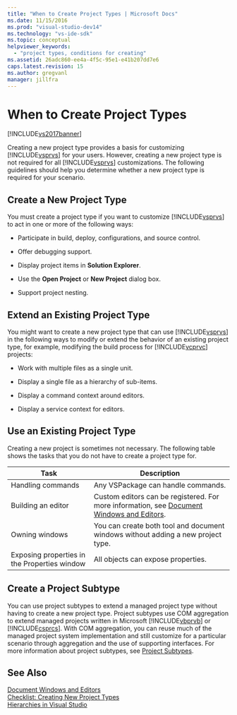 ```yaml
---
title: "When to Create Project Types | Microsoft Docs"
ms.date: 11/15/2016
ms.prod: "visual-studio-dev14"
ms.technology: "vs-ide-sdk"
ms.topic: conceptual
helpviewer_keywords: 
  - "project types, conditions for creating"
ms.assetid: 26adc860-ee4a-4f5c-95e1-e41b207dd7e6
caps.latest.revision: 15
ms.author: gregvanl
manager: jillfra
---
```

# When to Create Project Types
[!INCLUDE[vs2017banner](../../includes/vs2017banner.md)]

Creating a new project type provides a basis for customizing [!INCLUDE[vsprvs](../../includes/vsprvs-md.md)] for your users. However, creating a new project type is not required for all [!INCLUDE[vsprvs](../../includes/vsprvs-md.md)] customizations. The following guidelines should help you determine whether a new project type is required for your scenario.  
  
## Create a New Project Type  
 You must create a project type if you want to customize [!INCLUDE[vsprvs](../../includes/vsprvs-md.md)] to act in one or more of the following ways:  
  
- Participate in build, deploy, configurations, and source control.  
  
- Offer debugging support.  
  
- Display project items in **Solution Explorer**.  
  
- Use the **Open Project** or **New Project** dialog box.  
  
- Support project nesting.  
  
## Extend an Existing Project Type  
 You might want to create a new project type that can use [!INCLUDE[vsprvs](../../includes/vsprvs-md.md)] in the following ways to modify or extend the behavior of an existing project type, for example, modifying the build process for [!INCLUDE[vcprvc](../../includes/vcprvc-md.md)] projects:  
  
- Work with multiple files as a single unit.  
  
- Display a single file as a hierarchy of sub-items.  
  
- Display a command context around editors.  
  
- Display a service context for editors.  
  
## Use an Existing Project Type  
 Creating a new project is sometimes not necessary. The following table shows the tasks that you do not have to create a project type for.  
  
|Task|Description|  
|----------|-----------------|  
|Handling commands|Any VSPackage can handle commands.|  
|Building an editor|Custom editors can be registered. For more information, see [Document Windows and Editors](http://msdn.microsoft.com/603625e1-62b6-413a-bc44-089346e166bc).|  
|Owning windows|You can create both tool and document windows without adding a new project type.|  
|Exposing properties in the Properties window|All objects can expose properties.|  
  
## Create a Project Subtype  
 You can use project subtypes to extend a managed project type without having to create a new project type. Project subtypes use COM aggregation to extend managed projects written in Microsoft [!INCLUDE[vbprvb](../../includes/vbprvb-md.md)] or [!INCLUDE[csprcs](../../includes/csprcs-md.md)]. With COM aggregation, you can reuse much of the managed project system implementation and  still customize for a particular scenario through aggregation and the use of supporting interfaces. For more information about project subtypes, see [Project Subtypes](../../extensibility/internals/project-subtypes.md).  
  
## See Also  
 [Document Windows and Editors](http://msdn.microsoft.com/603625e1-62b6-413a-bc44-089346e166bc)   
 [Checklist: Creating New Project Types](../../extensibility/internals/checklist-creating-new-project-types.md)   
 [Hierarchies in Visual Studio](../../extensibility/internals/hierarchies-in-visual-studio.md)
